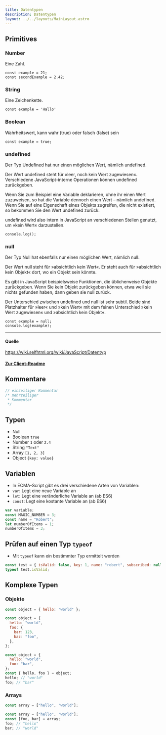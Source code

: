 ```yaml
---
title: Datentypen
description: Datentypen
layout: ../../layouts/MainLayout.astro
---
```


## Primitives

### Number

Eine Zahl.

```
const example = 21;
const secondExample = 2.42;
```

### String

Eine Zeichenkette.

```
const example = 'Hallo'
```

### Boolean

Wahrheitswert, kann wahr (true) oder falsch (false) sein

```
const example = true;
```

### undefined

Der Typ Undefined hat nur einen möglichen Wert, nämlich undefined.

Der Wert undefined steht für »leer, noch kein Wert zugewiesen«. Verschiedene JavaScript-interne Operationen können undefined zurückgeben.

Wenn Sie zum Beispiel eine Variable deklarieren, ohne ihr einen Wert zuzuweisen, so hat die Variable dennoch einen Wert – nämlich undefined. Wenn Sie auf eine Eigenschaft eines Objekts zugreifen, die nicht existiert, so bekommen Sie den Wert undefined zurück.

undefined wird also intern in JavaScript an verschiedenen Stellen genutzt, um »kein Wert« darzustellen.

```
console.log();
```

### null

Der Typ Null hat ebenfalls nur einen möglichen Wert, nämlich null.

Der Wert null steht für »absichtlich kein Wert«. Er steht auch für »absichtlich kein Objekt« dort, wo ein Objekt sein könnte.

Es gibt in JavaScript beispielsweise Funktionen, die üblicherweise Objekte zurückgeben. Wenn Sie kein Objekt zurückgeben können, etwa weil sie nichts gefunden haben, dann geben sie null zurück.

Der Unterschied zwischen undefined und null ist sehr subtil. Beide sind Platzhalter für »leer« und »kein Wert« mit dem feinen Unterschied »kein Wert zugewiesen« und »absichtlich kein Objekt«.

```
const example = null;
console.log(example);
```

---

#### Quelle

https://wiki.selfhtml.org/wiki/JavaScript/Datentyp

#### [Zur Client-Readme](../README.md)

## Kommentare

```js
// einzeiliger Kommentar
/* mehrzeiliger
 * Kommentar
 */
```

## Typen

- Null
- Boolean `true`
- Number `1` oder `2.4`
- String `"Text"`
- Array `[1, 2, 3]`
- Object `{key: value}`

## Variablen

- In ECMA-Script gibt es drei verschiedene Arten von Variablen:
- `var`: Legt eine neue Variable an
- `let`: Legt eine veränderliche Variable an (ab ES6)
- `const`: Legt eine kostante Variable an (ab ES6)

```js
var variable;
const MAGIC_NUMBER = 3;
const name = "Robert";
let numberOfItems = 1;
numberOfItems = 3;
```

## Prüfen auf einen Typ `typeof`

- Mit `typeof` kann ein bestimmter Typ ermittelt werden

```js
const test = { isValid: false, key: 1, name: "robert", subscribed: null };
typeof test.isValid;
```

## Komplexe Typen

### Objekte

```js
const object = { hello: "world" };
```

```js
const object = {
  hello: "world",
  foo: {
    bar: 123,
    baz: "foo",
  },
};
```

```js
const object = {
  hello: "world",
  foo: "bar",
};
const { hello, foo } = object;
hello; // "world"
foo; // "bar"
```

### Arrays

```js
const array = ["hello", "world"];
```

```js
const array = ["hello", "world"];
const [foo, bar] = array;
foo; // "hello"
bar; // "world"
```
